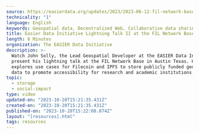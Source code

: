 ```yaml
---
source: https://easierdata.org/updates/2023/2023-06-12-fil-network-base-austin
technicality: "1"
language: English
keywords: Geospatial data, Decentralized Web, Collaborative data sharing, data silos
title: Easier Data Initiative Lightning Talk II at the FIL Network Base
length: 8 Minutes
organization: The EASIER Data Initiative
description: >-
  Watch John Solly, the Lead Geospatial Developer at the EASIER Data Initiative,
  present his lightning talk at the FIL Network Base in Austin Texas. His talk
  explores use cases for Filecoin and IPFS to store publicly funded geospatial
  data to promote accessibility for research and academic institutions.
topic:
  - storage
  - social-impact
type: video
updated-on: "2023-10-20T15:21:35.431Z"
created-on: "2023-10-20T15:21:35.431Z"
published-on: "2023-10-20T15:22:08.074Z"
layout: "[resources].html"
tags: resources
---
```

